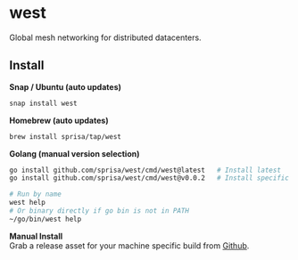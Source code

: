 # west

Global mesh networking for distributed datacenters.


## Install

**Snap / Ubuntu (auto updates)**  
```sh
snap install west
```

**Homebrew (auto updates)**  
```sh
brew install sprisa/tap/west
```

**Golang (manual version selection)**
```sh
go install github.com/sprisa/west/cmd/west@latest   # Install latest
go install github.com/sprisa/west/cmd/west@v0.0.2   # Install specific version

# Run by name
west help 
# Or binary directly if go bin is not in PATH
~/go/bin/west help
```

**Manual Install**  
Grab a release asset for your machine specific build from [Github](https://github.com/sprisa/west/releases).

